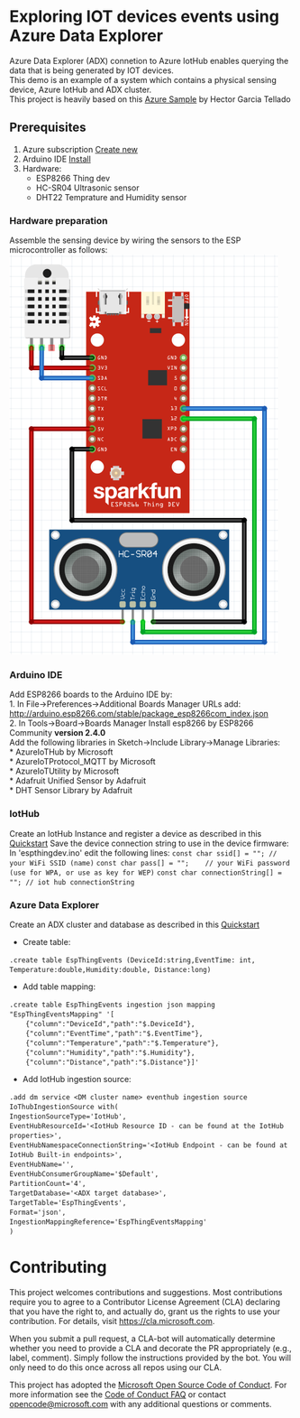 # Exploring IOT devices events using Azure Data Explorer

Azure Data Explorer (ADX) connetion to Azure IotHub enables querying the data that is being generated by IOT devices. <br/>
This demo is an example of a system which contains a physical sensing device, Azure IotHub and ADX cluster. <br/>
This project is heavily based on this [Azure Sample](https://github.com/Azure-Samples/iot-hub-c-thingdev-getstartedkit) by Hector Garcia Tellado 

## Prerequisites

1. Azure subscription [Create new](https://azure.microsoft.com/en-us/free/search/?&OCID=AID719811_SEM_2hewkcJY&lnkd=Google_Azure_Brand&dclid=CK3H2Prg2eACFYOnUQodSVMBeQ)
2. Arduino IDE [Install](https://www.arduino.cc/en/Main/Software)
3. Hardware: 
    * ESP8266 Thing dev
    * HC-SR04 Ultrasonic sensor
    * DHT22 Temprature and Humidity sensor

### Hardware preparation 
Assemble the sensing device by wiring the sensors to the ESP microcontroller as follows:
![wiring](https://github.com/Azure/azure-kusto-demos/blob/master/iothub/espthingdev/wiring.PNG)

### Arduino IDE 
Add ESP8266 boards to the Arduino IDE by:<br/>
    1. In File->Preferences->Additional Boards Manager URLs add: http://arduino.esp8266.com/stable/package_esp8266com_index.json<br/>
    2. In Tools->Board->Boards Manager Install esp8266 by ESP8266 Community **version 2.4.0**<br/>
Add the following libraries in Sketch->Include Library->Manage Libraries:<br/>
    * AzureIoTHub by Microsoft<br/>
    * AzureIoTProtocol_MQTT by Microsoft<br/>
    * AzureIoTUtility by Microsoft<br/>
    * Adafruit Unified Sensor by Adafruit<br/>
    * DHT Sensor Library by Adafruit
    
### IotHub
Create an IotHub Instance and register a device as described in this [Quickstart](https://docs.microsoft.com/en-us/azure/iot-hub/quickstart-send-telemetry-c)
Save the device connection string to use in the device firmware: 
    In 'espthingdev.ino' edit the following lines:
    `const char ssid[] = ""; //  your WiFi SSID (name)`
    `const char pass[] = "";    // your WiFi password (use for WPA, or use as key for WEP)`
    `const char connectionString[] = ""; // iot hub connectionString`
    
### Azure Data Explorer
Create an ADX cluster and database as described in this [Quickstart](https://docs.microsoft.com/en-us/azure/data-explorer/create-cluster-database-portal)

* Create table:

`.create table EspThingEvents (DeviceId:string,EventTime: int, Temperature:double,Humidity:double, Distance:long)`

* Add table mapping:

`.create table EspThingEvents ingestion json mapping "EspThingEventsMapping" '[`<br/>
`    {"column":"DeviceId","path":"$.DeviceId"},`<br/>
`    {"column":"EventTime","path":"$.EventTime"},`<br/>
`    {"column":"Temperature","path":"$.Temperature"},`<br/>
`    {"column":"Humidity","path":"$.Humidity"},`<br/>
`    {"column":"Distance","path":"$.Distance"}]'`

* Add IotHub ingestion source:

`.add dm service <DM cluster name> eventhub ingestion source IoThubIngestionSource with(`<br/>
    `IngestionSourceType='IotHub',`<br/>
    `EventHubResourceId='<IotHub Resource ID - can be found at the IotHub properties>',`<br/>
    `EventHubNamespaceConnectionString='<IotHub Endpoint - can be found at IotHub Built-in endpoints>', `<br/>
    `EventHubName='', `<br/>
    `EventHubConsumerGroupName='$Default',` <br/>
    `PartitionCount='4',`<br/>
    `TargetDatabase='<ADX target database>',`<br/>
    `TargetTable='EspThingEvents',`<br/>
    `Format='json',`<br/>
    `IngestionMappingReference='EspThingEventsMapping'`  <br/>
`)`
    
# Contributing

This project welcomes contributions and suggestions.  Most contributions require you to agree to a
Contributor License Agreement (CLA) declaring that you have the right to, and actually do, grant us
the rights to use your contribution. For details, visit https://cla.microsoft.com.

When you submit a pull request, a CLA-bot will automatically determine whether you need to provide
a CLA and decorate the PR appropriately (e.g., label, comment). Simply follow the instructions
provided by the bot. You will only need to do this once across all repos using our CLA.

This project has adopted the [Microsoft Open Source Code of Conduct](https://opensource.microsoft.com/codeofconduct/).
For more information see the [Code of Conduct FAQ](https://opensource.microsoft.com/codeofconduct/faq/) or
contact [opencode@microsoft.com](mailto:opencode@microsoft.com) with any additional questions or comments.
